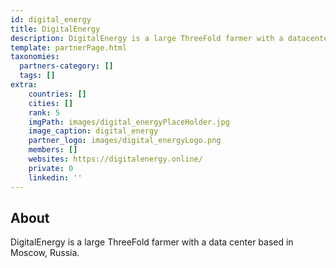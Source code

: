 ```yaml
---
id: digital_energy
title: DigitalEnergy
description: DigitalEnergy is a large ThreeFold farmer with a datacenter based in Moscow, Russia. 
template: partnerPage.html
taxonomies:
  partners-category: []
  tags: []
extra:
    countries: []
    cities: []
    rank: 5
    imgPath: images/digital_energyPlaceHolder.jpg
    image_caption: digital_energy
    partner_logo: images/digital_energyLogo.png
    members: []
    websites: https://digitalenergy.online/
    private: 0
    linkedin: ''
---
```


## About

DigitalEnergy is a large ThreeFold farmer with a data center based in Moscow, Russia. 

<!-- 
## Mission

## Impact

## Powered by ThreeFold

## Join saving our planet! -->

<!-- 
## Support this project

## TFGrid Solution

### Roadmap -->



